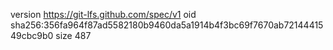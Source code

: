 version https://git-lfs.github.com/spec/v1
oid sha256:356fa964f87ad5582180b9460da5a1914b4f3bc69f7670ab7214441549cbc9b0
size 487
